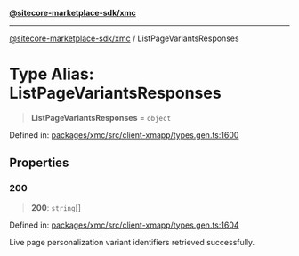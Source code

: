[**@sitecore-marketplace-sdk/xmc**](../README.md)

***

[@sitecore-marketplace-sdk/xmc](../README.md) / ListPageVariantsResponses

# Type Alias: ListPageVariantsResponses

> **ListPageVariantsResponses** = `object`

Defined in: [packages/xmc/src/client-xmapp/types.gen.ts:1600](https://github.com/Sitecore/sitecore-marketplace-sdk/blob/e87783cce9f115393973a45e109d17b99bf1df7e/packages/xmc/src/client-xmapp/types.gen.ts#L1600)

## Properties

### 200

> **200**: `string`[]

Defined in: [packages/xmc/src/client-xmapp/types.gen.ts:1604](https://github.com/Sitecore/sitecore-marketplace-sdk/blob/e87783cce9f115393973a45e109d17b99bf1df7e/packages/xmc/src/client-xmapp/types.gen.ts#L1604)

Live page personalization variant identifiers retrieved successfully.
